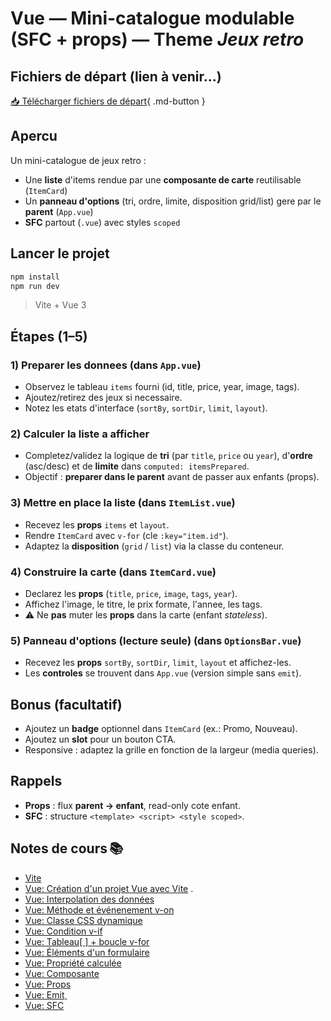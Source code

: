 # Vue — Mini-catalogue modulable (SFC + props) — Theme *Jeux retro*


## Fichiers de départ (lien à venir...)

[📥 Télécharger fichiers de départ](#){ .md-button }


## Apercu

Un mini-catalogue de jeux retro :

- Une **liste** d'items rendue par une **composante de carte** reutilisable (`ItemCard`)
- Un **panneau d'options** (tri, ordre, limite, disposition grid/list) gere par le **parent** (`App.vue`)
- **SFC** partout (`.vue`) avec styles `scoped`

## Lancer le projet

```bash
npm install
npm run dev
```
> Vite + Vue 3


## Étapes (1–5)

### 1) Preparer les donnees (dans `App.vue`)

- Observez le tableau `items` fourni (id, title, price, year, image, tags).
- Ajoutez/retirez des jeux si necessaire.
- Notez les etats d'interface (`sortBy`, `sortDir`, `limit`, `layout`).

### 2) Calculer la liste a afficher

- Completez/validez la logique de **tri** (par `title`, `price` ou `year`), d'**ordre** (asc/desc) et de **limite** dans `computed: itemsPrepared`.
- Objectif : **preparer dans le parent** avant de passer aux enfants (props).

### 3) Mettre en place la liste (dans `ItemList.vue`)

- Recevez les **props** `items` et `layout`.
- Rendre `ItemCard` avec `v-for` (cle `:key="item.id"`).
- Adaptez la **disposition** (`grid` / `list`) via la classe du conteneur.

### 4) Construire la carte (dans `ItemCard.vue`)

- Declarez les **props** (`title`, `price`, `image`, `tags`, `year`).
- Affichez l'image, le titre, le prix formate, l'annee, les tags.
- ⚠️ Ne **pas** muter les **props** dans la carte (enfant *stateless*).

### 5) Panneau d'options (lecture seule) (dans `OptionsBar.vue`)

- Recevez les **props** `sortBy`, `sortDir`, `limit`, `layout` et affichez-les.
- Les **controles** se trouvent dans `App.vue` (version simple sans `emit`).

## Bonus (facultatif)

- Ajoutez un **badge** optionnel dans `ItemCard` (ex.: Promo, Nouveau).
- Ajoutez un **slot** pour un bouton CTA.
- Responsive : adaptez la grille en fonction de la largeur (media queries).

## Rappels

- **Props** : flux **parent -> enfant**, read-only cote enfant.
- **SFC** : structure `<template> <script> <style scoped>`.


## Notes de cours 📚

- [Vite](https://tim-montmorency.com/timdoc/582-518MO/javascript/vite/)
- [Vue: Création d'un projet Vue avec Vite](../../vue/creation-projet-CLI.html)
.
- [Vue: Interpolation des données](../../vue/interpolation.html)
- [Vue: Méthode et événenement v-on](../../vue/methodes-evenements.md)
- [Vue: Classe CSS dynamique](../../vue/classe-dynamique.md)
- [Vue: Condition v-if](../../vue/condition.md)
- [Vue: Tableau[ ] + boucle v-for](../../vue/boucle.md)
- [Vue: Éléments d'un formulaire](../../vue/elements-de-formulaire.md)
- [Vue: Propriété calculée](../../vue/propriete-calculee.md)
- [Vue: Composante](../../vue/composante.md)
- [Vue: Props](../../vue/props.md)
- [Vue: Emit](../../vue/emit.md)¸
- [Vue: SFC](../../vue/sfc.md)


